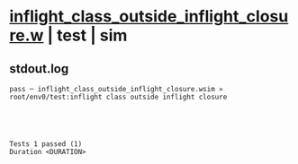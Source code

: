 # [inflight_class_outside_inflight_closure.w](../../../../../examples/tests/valid/inflight_class_outside_inflight_closure.w) | test | sim

## stdout.log
```log
pass ─ inflight_class_outside_inflight_closure.wsim » root/env0/test:inflight class outside inflight closure
 




Tests 1 passed (1) 
Duration <DURATION>

```

